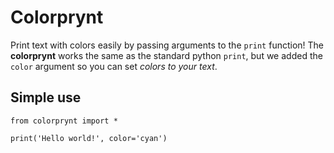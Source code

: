 # Colorprynt

Print text with colors easily by passing arguments to the `print` function! The **colorprynt** works the same as the standard python `print`, but we added the `color` argument so you can set *colors to your text*.

## Simple use

```
from colorprynt import *

print('Hello world!', color='cyan')
```